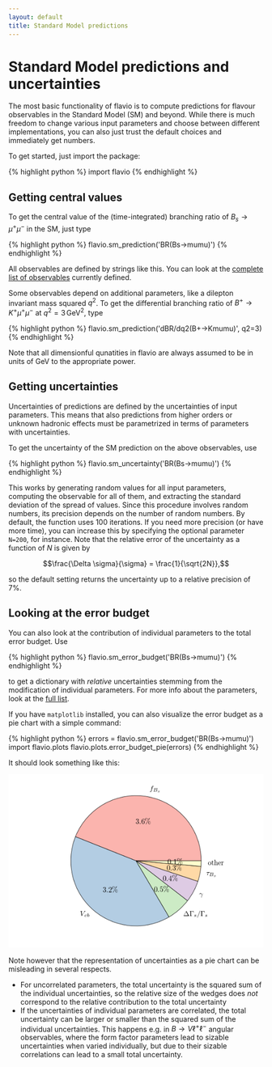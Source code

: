 ```yaml
---
layout: default
title: Standard Model predictions
---
```


# Standard Model predictions and uncertainties

The most basic functionality of flavio is to compute predictions for flavour
observables in the Standard Model (SM) and beyond. While there is much freedom
to change various input parameters and choose between different implementations,
you can also just trust the default choices and immediately get numbers.

To get started, just import the package:

{% highlight python %}
import flavio
{% endhighlight %}

## Getting central values

To get the central value of the (time-integrated) branching ratio of $B_s\to\mu^+\mu^-$ in the SM,
just type

{% highlight python %}
flavio.sm_prediction('BR(Bs->mumu)')
{% endhighlight %}

All observables are defined by strings like this. You can look at the
[complete list of observables](observables.html) currently defined.

Some observables depend on additional parameters, like a dilepton invariant
mass squared $q^2$. To get the differential branching ratio of $B^+\to K^+\mu^+\mu^-$
at $q^2=3\,\text{GeV}^2$, type

{% highlight python %}
flavio.sm_prediction('dBR/dq2(B+->Kmumu)', q2=3)
{% endhighlight %}

Note that all dimensionful qunatities in flavio are always assumed to be in units
of GeV to the appropriate power.

## Getting uncertainties

Uncertainties of predictions are defined by the uncertainties of input parameters.
This means that also predictions from higher orders or unknown hadronic effects
must be parametrized in terms of parameters with uncertainties.

To get the uncertainty of the SM prediction on the above observables, use

{% highlight python %}
flavio.sm_uncertainty('BR(Bs->mumu)')
{% endhighlight %}

This works by generating random values for all input parameters, computing the
observable for all of them, and extracting the standard deviation of the spread
of values. Since this procedure involves random numbers, its precision depends
on the number of random numbers. By default, the function uses 100 iterations.
If you need more precision (or have more time), you can increase this by
specifying the optional parameter `N=200`, for instance. Note that the relative
error of the uncertainty as a function of $N$ is given by

$$\frac{\Delta \sigma}{\sigma} = \frac{1}{\sqrt{2N}},$$

so the default setting returns the uncertainty up to a relative precision of
7%.

## Looking at the error budget

You can also look at the contribution of individual parameters to the total
error budget. Use

{% highlight python %}
flavio.sm_error_budget('BR(Bs->mumu)')
{% endhighlight %}

to get a dictionary with *relative* uncertainties stemming from the modification
of individual parameters. For more info about the parameters, look at the
[full list](parameters.html).

If you have `matplotlib` installed, you can also visualize the error budget
as a pie chart with a simple command:

{% highlight python %}
errors = flavio.sm_error_budget('BR(Bs->mumu)')
import flavio.plots
flavio.plots.error_budget_pie(errors)
{% endhighlight %}

It should look something like this:

![](/images/pie.png)

Note however that the representation of uncertainties as a pie chart can be misleading
in several respects.

- For uncorrelated parameters, the total uncertainty is the squared sum of the
individual uncertainties, so the relative size of the wedges does *not* correspond
to the relative contribution to the total uncertainty
- If the uncertainties of individual parameters are correlated, the total uncertainty
can be larger or smaller than the squared sum of the individual uncertainties. This
happens e.g. in $B\to V\ell^+\ell^-$ angular observables, where the form factor
parameters lead to sizable uncertainties when varied individually, but due to their
sizable correlations can lead to a small total uncertainty.
